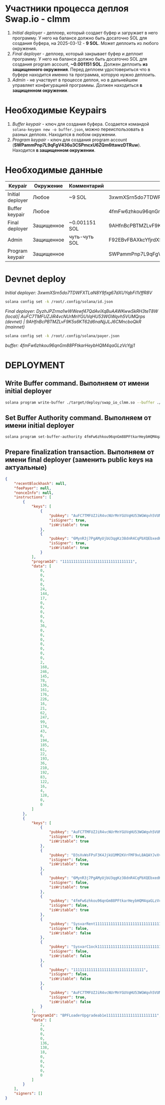 # Участники процесса деплоя Swap.io - clmm
1. *Initial deployer* - деплоер, который создает буфер и загружает в него программу. У него на балансе должно быть досаточно SOL для создания буфера, на 2025-03-12 - **9 SOL**. Может деплоить из любого окружения.
2. *Final deployer* - деплоер, который закрывает буфер и деплоит программу. У него на балансе должно быть досаточно SOL для создания program account, **~0.001151 SOL**. Должен деплоить **из защищенного окружения**. Перед деплоем удостовериться что в буфере находится именно та программа, которую нужно деплоить.
3. *Admin* - не участвует в процессе деплоя, но в дальнейшем управляет конфигурацией программы. Должен находиться **в защищенном окружении**.

# Необходимые Keypairs
1. *Buffer keypair* - ключ для создания буфера. Создается командой `solana-keygen new -o buffer.json`, можно переиспользовать в разных деплоях. Находится в любом окружении.
2. *Program keypair* - ключ для создания program account (**SWPammPnp7L9qFgV436u3CSPmcxU6ZQm6ttawzDTRuw**). Находится **в защищенном окружении**.

# Необходимые данные
 | Keypair | Окружение | Комментарий | mainnet |
 | --- | --- | --- | --- |
 |Initial deployer|Любое|~9 SOL|3xwmXSrn5do7TDWFXTLaN8Y9fxg67dXUYqbFi1VffR8V|
 |Buffer keypair|Любое| |4fmFw6zhkou96qnGm88PFtkarHeybHQM4qaGLzVcYgj1|
 |Final deployer|Защищенное|~0.001151 SOL|9AHfnBcPBTMZLvF9K5s6KT62d6naNjjJLJ6CMncboQkR|
 |Admin|Защищенное|чуть-чуть SOL |F92EBvFBAXkcYfjrdXSNmjbmpoK1pPXLtxuZPWoJPSde-|
 |Program keypair|Защищенное| |SWPammPnp7L9qFgV436u3CSPmcxU6ZQm6ttawzDTRuw|


# Devnet deploy
*Initial deployer: 3xwmXSrn5do7TDWFXTLaN8Y9fxg67dXUYqbFi1VffR8V*
```bash
solana config set -k /root/.config/solana/id.json
```
*Final deployer: DyzhJPZrma1wWWewf47QdAviXqBuAAWKwwSkRH3teT8W (local)| AuFC7TMFUZJiR4vcNUrMnYGUVqHU53WGWqvh5VUMQrps (devnet) | 9AHfnBcPBTMZLvF9K5s6KT62d6naNjjJLJ6CMncboQkR (mainnet)*

```bash
solana config set -k /root/.config/solana/payer.json
```

*buffer: 4fmFw6zhkou96qnGm88PFtkarHeybHQM4qaGLzVcYgj1*


# DEPLOYMENT
## Write Buffer command. Выполняем от имени initial deployer

```bash
solana program write-buffer ./target/deploy/swap_io_clmm.so --buffer ./buffer.json -k /root/.config/solana/id.json
```

## Set Buffer Authority command. Выполняем от имени initial deployer

```bash
solana program set-buffer-authority 4fmFw6zhkou96qnGm88PFtkarHeybHQM4qaGLzVcYgj1 -k /root/.config/solana/id.json --new-buffer-authority AuFC7TMFUZJiR4vcNUrMnYGUVqHU53WGWqvh5VUMQrps
```

## Prepare finalization transaction. Выполняем от имени final deployer (заменить public keys на актуальные)

```json
{
    "recentBlockhash": null,
    "feePayer": null,
    "nonceInfo": null,
    "instructions": [
        {
            "keys": [
                {
                    "pubkey": "AuFC7TMFUZJiR4vcNUrMnYGUVqHU53WGWqvh5VUMQrps",
                    "isSigner": true,
                    "isWritable": true
                },
                {
                    "pubkey": "6MynR3j7PgAMyUjbU3qgKz38dnR4CqPbXQEbxedKdiCQ",
                    "isSigner": true,
                    "isWritable": true
                }
            ],
            "programId": "11111111111111111111111111111111",
            "data": [
                0,
                0,
                0,
                0,
                24,
                144,
                17,
                0,
                0,
                0,
                0,
                0,
                36,
                0,
                0,
                0,
                0,
                0,
                0,
                0,
                2,
                168,
                246,
                145,
                78,
                136,
                161,
                176,
                226,
                16,
                21,
                62,
                247,
                99,
                174,
                43,
                0,
                194,
                185,
                61,
                22,
                193,
                36,
                210,
                192,
                83,
                122,
                16,
                4,
                128,
                0,
                0
            ]
        },
        {
            "keys": [
                {
                    "pubkey": "AuFC7TMFUZJiR4vcNUrMnYGUVqHU53WGWqvh5VUMQrps",
                    "isSigner": true,
                    "isWritable": true
                },
                {
                    "pubkey": "D3sXvWsFPsF3K4JjkU1MM2KVrFMF9vL8AQAYJvXvGMFo",
                    "isSigner": false,
                    "isWritable": true
                },
                {
                    "pubkey": "6MynR3j7PgAMyUjbU3qgKz38dnR4CqPbXQEbxedKdiCQ",
                    "isSigner": false,
                    "isWritable": true
                },
                {
                    "pubkey": "4fmFw6zhkou96qnGm88PFtkarHeybHQM4qaGLzVcYgj1",
                    "isSigner": false,
                    "isWritable": true
                },
                {
                    "pubkey": "SysvarRent111111111111111111111111111111111",
                    "isSigner": false,
                    "isWritable": false
                },
                {
                    "pubkey": "SysvarC1ock11111111111111111111111111111111",
                    "isSigner": false,
                    "isWritable": false
                },
                {
                    "pubkey": "11111111111111111111111111111111",
                    "isSigner": false,
                    "isWritable": false
                },
                {
                    "pubkey": "AuFC7TMFUZJiR4vcNUrMnYGUVqHU53WGWqvh5VUMQrps",
                    "isSigner": true,
                    "isWritable": false
                }
            ],
            "programId": "BPFLoaderUpgradeab1e11111111111111111111111",
            "data": [
                2,
                0,
                0,
                0,
                136,
                138,
                18,
                0,
                0,
                0,
                0,
                0
            ]
        }
    ],
    "signers": []
}
```
